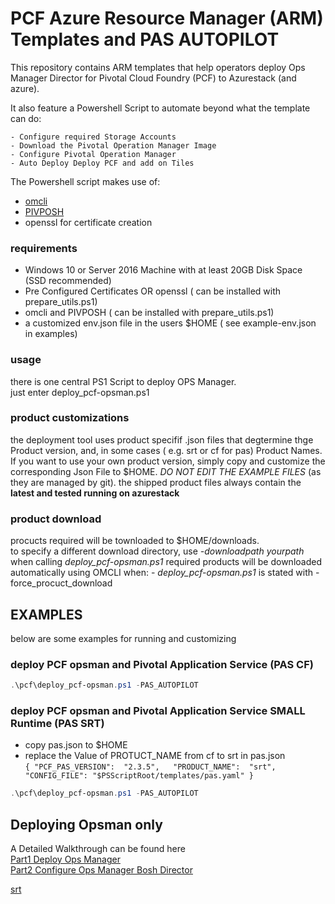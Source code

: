 # PCF Azure Resource Manager (ARM) Templates and PAS AUTOPILOT

This repository contains ARM templates that help operators deploy Ops Manager Director for Pivotal Cloud Foundry (PCF) to Azurestack (and azure).  

It also feature a Powershell Script to automate beyond what the template can do:  

    - Configure required Storage Accounts  
    - Download the Pivotal Operation Manager Image  
    - Configure Pivotal Operation Manager  
    - Auto Deploy Deploy PCF and add on Tiles  

The Powershell script makes use of:

- [omcli](https://github.com/pivotal-cf/om)  
- [PIVPOSH](https://github.com/bottkars/PIVPosh)  
- openssl for certificate creation

### requirements

   - Windows 10 or Server 2016 Machine with at least 20GB Disk Space (SSD recommended) 
   - Pre Configured  Certificates OR openssl ( can be installed with prepare_utils.ps1)
   - omcli and PIVPOSH ( can be installed with prepare_utils.ps1)
   - a customized env.json file in the users $HOME ( see example-env.json in examples)

### usage

there is one central PS1 Script to deploy OPS Manager.  
just enter deploy_pcf-opsman.ps1  

### product customizations  

the deployment tool uses product specifif .json files that degtermine thge Product version, and, in some cases ( e.g. srt or cf for pas) Product Names.
If you want to use your own product version, simply copy and customize the corresponding Json File to $HOME. _DO NOT EDIT THE EXAMPLE FILES_ (as they are managed by git). the shipped product files always contain the **latest and tested running on azurestack**

### product download

procucts required will be townloaded to $HOME/downloads.  
to specify a different download directory, use  *-downloadpath yourpath*  when calling *deploy_pcf-opsman.ps1*
required products will be downloaded automatically using OMCLI when:
    - *deploy_pcf-opsman.ps1* is stated with -force_procuct_download

## EXAMPLES

below are some examples for running and customizing

### deploy PCF opsman and Pivotal Application Service (PAS CF)

```powershell
.\pcf\deploy_pcf-opsman.ps1 -PAS_AUTOPILOT
```

### deploy PCF opsman and Pivotal Application Service SMALL Runtime (PAS SRT)
- copy pas.json to $HOME
- replace the Value of PROTUCT_NAME from cf to srt in pas.json  
`{
    "PCF_PAS_VERSION":  "2.3.5",  
    "PRODUCT_NAME":  "srt",  
    "CONFIG_FILE": "$PSScriptRoot/templates/pas.yaml"
}`

```powershell
.\pcf\deploy_pcf-opsman.ps1 -PAS_AUTOPILOT
```

## Deploying Opsman only

A Detailed Walkthrough can be found here  
[Part1 Deploy Ops Manager](https://community.emc.com/blogs/azurestack_guy/2018/06/22/getting-started-with-pcf-on-azurestack-asdk-part-1-deploy-opsmanager)  
[Part2 Configure Ops Manager Bosh Director](https://community.emc.com/blogs/azurestack_guy/2018/08/01/getting-started-with-pcf-on-azurestack-asdk-part-2-configure-opsmanager)  

[srt](./pas_srt_worksheet.md)  

